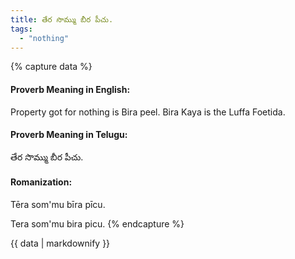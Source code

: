 ```yaml
---
title: తేర సొమ్ము బీర పీచు.
tags:
  - "nothing"
---
```


{% capture data %}
#### Proverb Meaning in English:
Property got for nothing is Bira peel.
Bira Kaya is the Luffa Foetida.

#### Proverb Meaning in Telugu:
తేర సొమ్ము బీర పీచు.

#### Romanization:
Tēra som'mu bīra pīcu.

Tera som'mu bira picu.
{% endcapture %}

{{ data | markdownify }}

